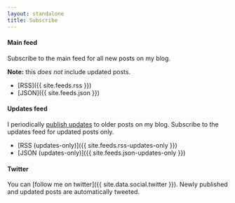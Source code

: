 ```yaml
---
layout: standalone
title: Subscribe
---
```


<h4 class="text-secondary mt-3 mb-0">Main feed</h4>

<p class="mb-0">Subscribe to the main feed for all new posts on my blog.</p>
<p class="mb-0"><b>Note:</b> this <i>does not</i> include updated posts.</p>

- [RSS]({{ site.feeds.rss }})
- [JSON]({{ site.feeds.json }})

<h4 class="text-secondary mt-3 mb-0">Updates feed</h4>

<p class="mb-0">I periodically <a href="{% link recently-updated.md %}">publish updates</a> to older posts on my blog. Subscribe to the updates feed for updated posts only.</p>

- [RSS (updates-only)]({{ site.feeds.rss-updates-only }})
- [JSON (updates-only)]({{ site.feeds.json-updates-only }})

<h4 class="text-secondary mt-3 mb-0">Twitter</h4>

You can [follow me on twitter]({{ site.data.social.twitter }}). Newly published and updated posts are automatically tweeted.

